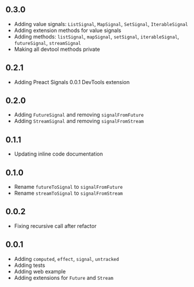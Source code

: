 ## 0.3.0

- Adding value signals: `ListSignal`, `MapSignal`, `SetSignal`, `IterableSignal`
- Adding extension methods for value signals
- Adding methods: `listSignal`, `mapSignal`, `setSignal`, `iterableSignal`, `futureSignal`, `streamSignal`
- Making all devtool methods private

## 0.2.1

- Adding Preact Signals 0.0.1 DevTools extension

## 0.2.0

- Adding `FutureSignal` and removing `signalFromFuture`
- Adding `StreamSignal` and removing `signalFromStream`

## 0.1.1

- Updating inline code documentation

## 0.1.0

- Rename `futureToSignal` to `signalFromFuture`
- Rename `streamToSignal` to `signalFromStream`

## 0.0.2

- Fixing recursive call after refactor

## 0.0.1

- Adding `computed`, `effect`, `signal`, `untracked`
- Adding tests
- Adding web example
- Adding extensions for `Future` and `Stream`
